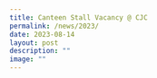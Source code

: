 ```yaml
---
title: Canteen Stall Vacancy @ CJC
permalink: /news/2023/
date: 2023-08-14
layout: post
description: ""
image: ""
---
```

